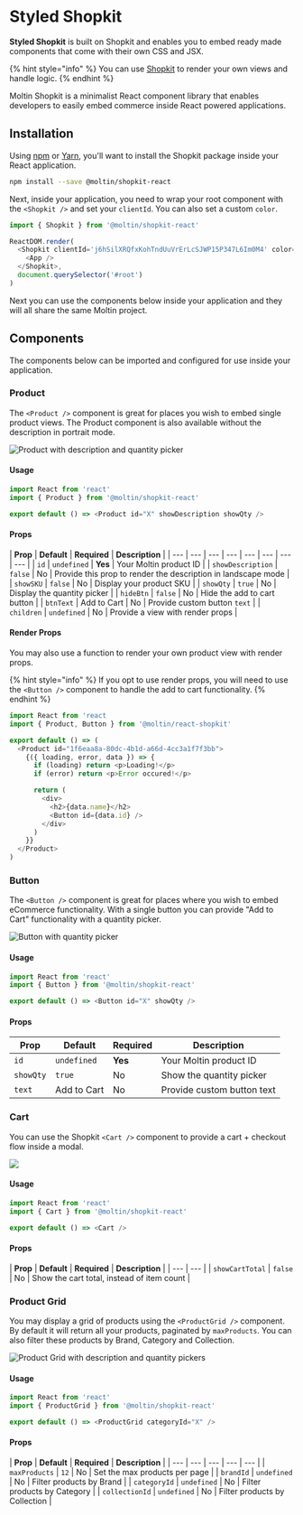 # Styled Shopkit

**Styled Shopkit** is built on Shopkit and enables you to embed ready made components that come with their own CSS and JSX.

{% hint style="info" %}
You can use [Shopkit](styled-shopkit.md) to render your own views and handle logic.
{% endhint %}

Moltin Shopkit is a minimalist React component library that enables developers to easily embed commerce inside React powered applications.

## Installation

Using [npm](https://www.npmjs.com/get-npm) or [Yarn](http://yarnpkg.com/), you'll want to install the Shopkit package inside your React application.

```bash
npm install --save @moltin/shopkit-react
```

Next, inside your application, you need to wrap your root component with the `<Shopkit />` and set your `clientId`. You can also set a custom `color`.

```javascript
import { Shopkit } from '@moltin/shopkit-react'

ReactDOM.render(
  <Shopkit clientId='j6hSilXRQfxKohTndUuVrErLcSJWP15P347L6Im0M4' color='red'>
    <App />
  </Shopkit>,
  document.querySelector('#root')
)
```

Next you can use the components below inside your application and they will all share the same Moltin project.

## Components

The components below can be imported and configured for use inside your application.

### Product

The `<Product />` component is great for places you wish to embed single product views. The Product component is also available without the description in portrait mode.

![Product with description and quantity picker](../.gitbook/assets/product-widget-with-description%20%281%29.jpg)

#### Usage

```javascript
import React from 'react'
import { Product } from '@moltin/shopkit-react'

export default () => <Product id="X" showDescription showQty />
```

#### Props

| **Prop** | **Default** | **Required** | **Description** |
| --- | --- | --- | --- | --- | --- | --- | --- |
| `id` | `undefined` | **Yes** | Your Moltin product ID |
| `showDescription` | `false` | No | Provide this prop to render the description in landscape mode |
| `showSKU` | `false` | No | Display your product SKU |
| `showQty` | `true` | No | Display the quantity picker |
| `hideBtn` | `false` | No | Hide the add to cart button |
| `btnText` | Add to Cart | No | Provide custom button `text` |
| `children` | `undefined` | No | Provide a view with render props |

#### Render Props

You may also use a function to render your own product view with render props.

{% hint style="info" %}
If you opt to use render props, you will need to use the `<Button />` component to handle the add to cart functionality.
{% endhint %}

```javascript
import React from 'react
import { Product, Button } from '@moltin/react-shopkit'

export default () => (
  <Product id="1f6eaa8a-80dc-4b1d-a66d-4cc3a1f7f3bb">
    {({ loading, error, data }) => {
      if (loading) return <p>Loading!</p>
      if (error) return <p>Error occured!</p>

      return (
        <div>
          <h2>{data.name}</h2>
          <Button id={data.id} />
        </div>
      )
    }}
  </Product>
)
```

### Button

The `<Button />` component is great for places where you wish to embed eCommerce functionality. With a single button you can provide "Add to Cart" functionality with a quantity picker.

![Button with quantity picker](../.gitbook/assets/screen-shot-2018-06-18-at-13.27.10.png)

#### Usage

```javascript
import React from 'react'
import { Button } from '@moltin/shopkit-react'

export default () => <Button id="X" showQty />
```

#### Props

| **Prop** | **Default** | **Required** | **Description** |
| --- | --- | --- | --- |
| `id` | `undefined` | **Yes** | Your Moltin product ID |
| `showQty` | `true` | No | Show the quantity picker |
| `text` | Add to Cart | No | Provide custom button text |

### Cart

You can use the Shopkit `<Cart />` component to provide a cart + checkout flow inside a modal.

![](../.gitbook/assets/shopping-cart.png)

#### Usage

```javascript
import React from 'react'
import { Cart } from '@moltin/shopkit-react'

export default () => <Cart />
```

#### Props

| **Prop** | **Default** | **Required** | **Description** |
| --- | --- |
| `showCartTotal` | `false` | No | Show the cart total, instead of item count |

### Product Grid

You may display a grid of products using the `<ProductGrid />` component. By default it will return all your products, paginated by `maxProducts`. You can also filter these products by Brand, Category and Collection.

![Product Grid with description and quantity pickers](../.gitbook/assets/product-tile.jpg)

#### Usage

```javascript
import React from 'react'
import { ProductGrid } from '@moltin/shopkit-react'

export default () => <ProductGrid categoryId="X" />
```

#### Props

| **Prop** | **Default** | **Required** | **Description** |
| --- | --- | --- | --- | --- |
| `maxProducts` | `12` | No | Set the max products per page |
| `brandId` | `undefined` | No | Filter products by Brand |
| `categoryId` | `undefined` | No | Filter products by Category |
| `collectionId` | `undefined` | No | Filter products by Collection |




